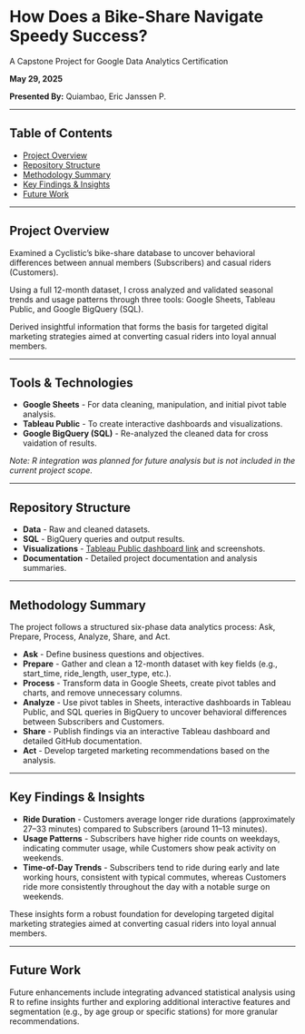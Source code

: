 
# How Does a Bike-Share Navigate Speedy Success?
A Capstone Project for Google Data Analytics Certification

**May 29, 2025**

**Presented By:** Quiambao, Eric Janssen P.


---

## Table of Contents
- [Project Overview](#project-overview)
- [Repository Structure](#repository-structure)
- [Methodology Summary](#methodology-summary)
- [Key Findings & Insights](#key-findings--insights)
- [Future Work](#future-work)


---

## Project Overview
Examined a Cyclistic’s bike-share database to uncover behavioral differences between annual members (Subscribers) and casual riders (Customers).

Using a full 12-month dataset, I cross analyzed and validated seasonal trends and usage patterns through three tools: Google Sheets, Tableau Public, and Google BigQuery (SQL).


Derived insightful information that forms the basis for targeted digital marketing strategies aimed at converting casual riders into loyal annual members.



---

## Tools & Technologies
- **Google Sheets** - For data cleaning, manipulation, and initial pivot table analysis.
- **Tableau Public** - To create interactive dashboards and visualizations.
- **Google BigQuery (SQL)** - Re-analyzed the cleaned data for cross vaidation of results.

*Note: R integration was planned for future analysis but is not included in the current project scope.*


---

## Repository Structure
- **Data** - Raw and cleaned datasets.
- **SQL** - BigQuery queries and output results.
- **Visualizations** - [Tableau Public dashboard link](https://public.tableau.com/app/profile/eric.janssen.quiambao/viz/CyclisticBike-ShareAnalysisRidePatternsandUserInsightsV2/CyclisticBike-ShareAnalysisRidePatternsandUserInsights) and screenshots.
- **Documentation** - Detailed project documentation and analysis summaries.


---

## Methodology Summary

The project follows a structured six-phase data analytics process: Ask, Prepare, Process, Analyze, Share, and Act.
- **Ask** - Define business questions and objectives.
- **Prepare** - Gather and clean a 12-month dataset with key fields (e.g., start_time, ride_length, user_type, etc.).
- **Process** - Transform data in Google Sheets, create pivot tables and charts, and remove unnecessary columns.
- **Analyze** - Use pivot tables in Sheets, interactive dashboards in Tableau Public, and SQL queries in BigQuery to uncover behavioral differences between Subscribers and Customers.
- **Share** - Publish findings via an interactive Tableau dashboard and detailed GitHub documentation.
- **Act** - Develop targeted marketing recommendations based on the analysis.

---

## Key Findings & Insights

- **Ride Duration** - Customers average longer ride durations (approximately 27–33 minutes) compared to Subscribers (around 11–13 minutes).
- **Usage Patterns** - Subscribers have higher ride counts on weekdays, indicating commuter usage, while Customers show peak activity on weekends.
- **Time-of-Day Trends** - Subscribers tend to ride during early and late working hours, consistent with typical commutes, whereas Customers ride more consistently throughout the day with a notable surge on weekends.

These insights form a robust foundation for developing targeted digital marketing strategies aimed at converting casual riders into loyal annual members.

---

## Future Work

Future enhancements include integrating advanced statistical analysis using R to refine insights further and exploring additional interactive features and segmentation (e.g., by age group or specific stations) for more granular recommendations.
